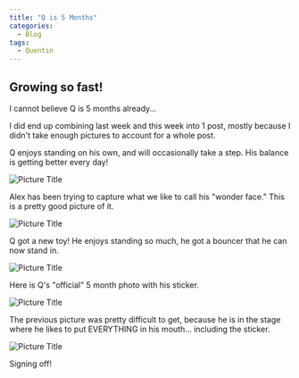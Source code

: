 ```yaml
---
title: "Q is 5 Months"
categories:
  - Blog
tags:
  - Quentin
---
```


## Growing so fast!

I cannot believe Q is 5 months already...

I did end up combining last week and this week into 1 post, mostly because I didn't take enough pictures to account for a whole post.

Q enjoys standing on his own, and will occasionally take a step. His balance is getting better every day!

![Picture Title](/assets/images/standing.jpg)

Alex has been trying to capture what we like to call his "wonder face." This is a pretty good picture of it.

![Picture Title](/assets/images/wonderface.jpg)

Q got a new toy! He enjoys standing so much, he got a bouncer that he can now stand in.

![Picture Title](/assets/images/bouncer.jpg)

Here is Q's "official" 5 month photo with his sticker.

![Picture Title](/assets/images/5mo.jpg)

The previous picture was pretty difficult to get, because he is in the stage where he likes to put EVERYTHING in his mouth... including the sticker.

![Picture Title](/assets/images/5mochew.jpg)

Signing off!
